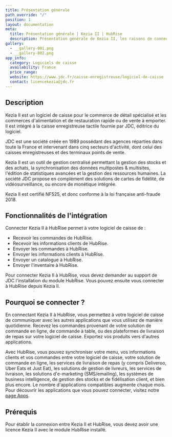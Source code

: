 ```yaml
---
title: Présentation générale
path_override: "/"
position: 1
layout: documentation
meta:
  title: Présentation générale | Kezia II | HubRise
  description: Présentation générale de Kezia II, les raisons de connecter votre caisse à HubRise et les fonctionnalités de l'intégration avec HubRise.
gallery:
  - __gallery-001.png
  - __gallery-002.png
app_info:
  category: Logiciels de caisse
  availability: France
  price_range:
  website: https://www.jdc.fr/caisse-enregistreuse/logiciel-de-caisse
  contact: licencekezia@jdc.fr
---
```


## Description

Kezia II est un logiciel de caisse pour le commerce de détail spécialisé et les commerces d'alimentation et de restauration rapide ou de vente à emporter. Il est intégré à la caisse enregistreuse tactile fournie par JDC, éditrice du logiciel.

JDC est une société créée en 1989 possédant des agences réparties dans toute la France et intervenant dans cinq secteurs d'activité, dont celui des caisses enregistreuses et des terminaux points de vente.

Kezia II est un outil de gestion centralisé permettant la gestion des stocks et des achats, la synchronisation des données multipostes & multisites, l'édition de statistiques avancées et la gestion des ressources humaines. La société JDC propose en complément des solutions de cartes de fidélité, de vidéosurveillance, ou encore de monétique intégrée.

Kezia II est certifié NF525, et donc conforme à la loi française anti-fraude 2018.

## Fonctionnalités de l'intégration

Connecter Kezia II à HubRise permet à votre logiciel de caisse de :

- Recevoir les commandes de HubRise.
- Recevoir les informations clients de HubRise.
- Envoyer les commandes à HubRise.
- Envoyer les informations clients à HubRise.
- Envoyer un catalogue à HubRise.
- Envoyer l'inventaire à HubRise.

Pour connecter Kezia II à HubRise, vous devez demander au support de JDC l'installation du module HubRise. Vous pouvez ensuite vous connecter à HubRise depuis Kezia II.

## Pourquoi se connecter ?

En connectant Kezia II à HubRise, vous permettez à votre logiciel de caisse de communiquer avec les autres applications que vous utilisez de manière quotidienne. Recevez les commandes provenant de votre solution de commande en ligne, de commande à table, ou des plateformes de livraison de repas sur votre logiciel de caisse. Exportez vos produits vers d'autres applications.

Avec HubRise, vous pouvez synchroniser votre menu, vos informations clients et vos commandes entre votre logiciel de caisse, votre solution de commande en ligne, les services de livraison de repas (y compris Deliveroo, Uber Eats et Just Eat), les solutions de gestion de livreurs, les services de livraison, les solutions d'e-marketing (SMS/emailing), les systèmes de business intelligence, de gestion des stocks et de fidélisation client, et bien plus encore. Le nombre d'applications compatibles augmente chaque mois. Pour découvrir les applications que vous pouvez connecter, visitez notre [page Apps](/apps).

## Prérequis

Pour établir la connexion entre Kezia II et HubRise, vous devez avoir une licence Kezia II avec le module HubRise installé.
